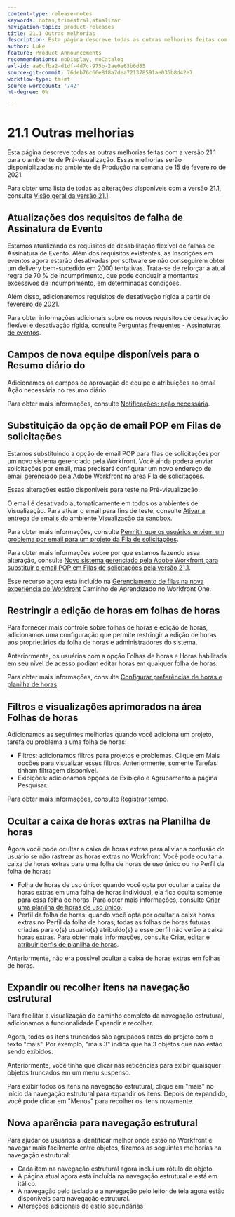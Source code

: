 ```yaml
---
content-type: release-notes
keywords: notas,trimestral,atualizar
navigation-topic: product-releases
title: 21.1 Outras melhorias
description: Esta página descreve todas as outras melhorias feitas com a versão 21.1 para o ambiente de Pré-visualização. Essas melhorias serão disponibilizadas no ambiente de Produção na semana de 15 de fevereiro de 2021.
author: Luke
feature: Product Announcements
recommendations: noDisplay, noCatalog
exl-id: aa6cfba2-d1df-4d7c-975b-2ae0e63b6d85
source-git-commit: 76deb76c66e8f8a7dea721378591ae035b8d42e7
workflow-type: tm+mt
source-wordcount: '742'
ht-degree: 0%

---
```


# 21.1 Outras melhorias

Esta página descreve todas as outras melhorias feitas com a versão 21.1 para o ambiente de Pré-visualização. Essas melhorias serão disponibilizadas no ambiente de Produção na semana de 15 de fevereiro de 2021.

Para obter uma lista de todas as alterações disponíveis com a versão 21.1, consulte [Visão geral da versão 21.1](../../../product-announcements/product-releases/21.1-release-activity/21-1-release-overview.md).

## Atualizações dos requisitos de falha de Assinatura de Evento

Estamos atualizando os requisitos de desabilitação flexível de falhas de Assinatura de Evento. Além dos requisitos existentes, as Inscrições em eventos agora estarão desativadas por software se não conseguirem obter um delivery bem-sucedido em 2000 tentativas. Trata-se de reforçar a atual regra de 70 % de incumprimento, que pode conduzir a montantes excessivos de incumprimento, em determinadas condições.

Além disso, adicionaremos requisitos de desativação rígida a partir de fevereiro de 2021.

Para obter informações adicionais sobre os novos requisitos de desativação flexível e desativação rígida, consulte [Perguntas frequentes - Assinaturas de eventos](../../../wf-api/general/event-subs-faq.md).

## Campos de nova equipe disponíveis para o Resumo diário do

Adicionamos os campos de aprovação de equipe e atribuições ao email Ação necessária no resumo diário.

Para obter mais informações, consulte [Notificações: ação necessária](../../../workfront-basics/using-notifications/notifications-action-needed.md).

## Substituição da opção de email POP em Filas de solicitações

Estamos substituindo a opção de email POP para filas de solicitações por um novo sistema gerenciado pela Workfront. Você ainda poderá enviar solicitações por email, mas precisará configurar um novo endereço de email gerenciado pela Adobe Workfront na área Fila de solicitações.

Essas alterações estão disponíveis para teste na Pré-visualização.

O email é desativado automaticamente em todos os ambientes de Visualização. Para ativar o email para fins de teste, consulte [Ativar a entrega de emails do ambiente Visualização da sandbox](../../../workfront-basics/using-notifications/enable-delivery-emails-from-preview-sandbox-environment.md).

Para obter mais informações, consulte [Permitir que os usuários enviem um problema por email para um projeto da Fila de solicitações](/help/quicksilver/manage-work/requests/create-requests/enable-email-issues-into-projects.md).

Para obter mais informações sobre por que estamos fazendo essa alteração, consulte [Novo sistema gerenciado pela Adobe Workfront para substituir o email POP em Filas de solicitações pela versão 21.1](../../../product-announcements/announcements/announcement-archive/pop-removal-request-queue.md).

Esse recurso agora está incluído na [Gerenciamento de filas na nova experiência do Workfront](https://one.workfront.com/s/learningpath4/queue-management-MCYCJRWK36QZBP7PGMNDMSPRN3LE) Caminho de Aprendizado no Workfront One.

## Restringir a edição de horas em folhas de horas

Para fornecer mais controle sobre folhas de horas e edição de horas, adicionamos uma configuração que permite restringir a edição de horas aos proprietários da folha de horas e administradores do sistema.

Anteriormente, os usuários com a opção Folhas de horas e Horas habilitada em seu nível de acesso podiam editar horas em qualquer folha de horas.

Para obter mais informações, consulte [Configurar preferências de horas e planilha de horas](../../../administration-and-setup/set-up-workfront/configure-timesheets-schedules/timesheet-and-hour-preferences.md).

## Filtros e visualizações aprimorados na área Folhas de horas

Adicionamos as seguintes melhorias quando você adiciona um projeto, tarefa ou problema a uma folha de horas:

* Filtros: adicionamos filtros para projetos e problemas. Clique em Mais opções para visualizar esses filtros. Anteriormente, somente Tarefas tinham filtragem disponível.
* Exibições: adicionamos opções de Exibição e Agrupamento à página Pesquisar.

Para obter mais informações, consulte [Registrar tempo](../../../timesheets/create-and-manage-timesheets/log-time.md).

## Ocultar a caixa de horas extras na Planilha de horas

Agora você pode ocultar a caixa de horas extras para aliviar a confusão do usuário se não rastrear as horas extras no Workfront. Você pode ocultar a caixa de horas extras para uma folha de horas de uso único ou no Perfil da folha de horas:

* Folha de horas de uso único: quando você opta por ocultar a caixa de horas extras em uma folha de horas individual, ela fica oculta somente para essa folha de horas. Para obter mais informações, consulte [Criar uma planilha de horas de uso único](../../../timesheets/create-and-manage-timesheets/create-tmshts.md).
* Perfil da folha de horas: quando você opta por ocultar a caixa horas extras no Perfil da folha de horas, todas as folhas de horas futuras criadas para o(s) usuário(s) atribuído(s) a esse perfil não verão a caixa horas extras. Para obter mais informações, consulte [Criar, editar e atribuir perfis de planilha de horas](../../../timesheets/create-and-manage-timesheets/create-timesheet-profiles.md).

Anteriormente, não era possível ocultar a caixa de horas extras em folhas de horas.

## Expandir ou recolher itens na navegação estrutural

Para facilitar a visualização do caminho completo da navegação estrutural, adicionamos a funcionalidade Expandir e recolher.

Agora, todos os itens truncados são agrupados antes do projeto com o texto &quot;mais&quot;. Por exemplo, &quot;mais 3&quot; indica que há 3 objetos que não estão sendo exibidos.

Anteriormente, você tinha que clicar nas reticências para exibir quaisquer objetos truncados em um menu suspenso.

Para exibir todos os itens na navegação estrutural, clique em &quot;mais&quot; no início da navegação estrutural para expandir os itens. Depois de expandido, você pode clicar em &quot;Menos&quot; para recolher os itens novamente.

## Nova aparência para navegação estrutural

Para ajudar os usuários a identificar melhor onde estão no Workfront e navegar mais facilmente entre objetos, fizemos as seguintes melhorias na navegação estrutural:

* Cada item na navegação estrutural agora inclui um rótulo de objeto.
* A página atual agora está incluída na navegação estrutural e está em itálico.
* A navegação pelo teclado e a navegação pelo leitor de tela agora estão disponíveis para navegação estrutural.
* Alterações adicionais de estilo secundárias

